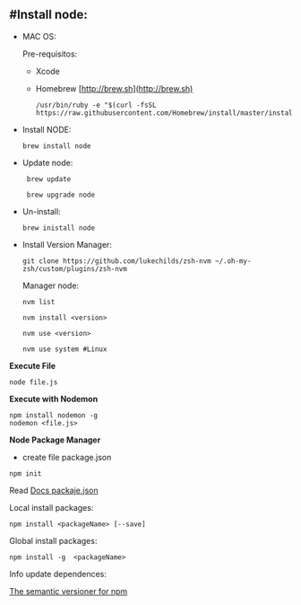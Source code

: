 #Install node:
---------------



- MAC OS:

  Pre-requisitos:
  - Xcode
  - Homebrew [http://brew.sh](http://brew.sh)
  
     ```
     /usr/bin/ruby -e "$(curl -fsSL https://raw.githubusercontent.com/Homebrew/install/master/install)
     ```


- Install NODE:

    ```
    brew install node
    ```
- Update node:
    ```
     brew update
     
     brew upgrade node
    ```
- Un-install:
    ```
    brew inistall node
    ```
    
- Install Version Manager:
    ```
    git clone https://github.com/lukechilds/zsh-nvm ~/.oh-my-zsh/custom/plugins/zsh-nvm
    ```
    Manager node:
    
    ```
    nvm list
    
    nvm install <version>
    
    nvm use <version>
    
    nvm use system #Linux
    ```
    
**Execute File**

 ```
 node file.js
 ```
**Execute with Nodemon**

 ```
 npm install nodemon -g
 nodemon <file.js>
 ```
 
 **Node Package Manager**
 
- create file package.json
```
npm init
```
Read [Docs packaje.json](https://docs.npmjs.com/files/package.json)

Local install packages:
```
npm install <packageName> [--save]
```
Global install packages:
```
npm install -g  <packageName>
```
Info update dependences:

[The semantic versioner for npm](https://github.com/npm/node-semver/)
